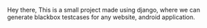 Hey there, This is a small project made using django, where we can generate blackbox testcases for any website, android application.
